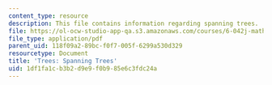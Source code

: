 ```yaml
---
content_type: resource
description: This file contains information regarding spanning trees.
file: https://ol-ocw-studio-app-qa.s3.amazonaws.com/courses/6-042j-mathematics-for-computer-science-spring-2015/1df1fa1cb3b2d9e9f0b985e6c3fdc24a_MIT6_042JS15_SpaingTrees.pdf
file_type: application/pdf
parent_uid: 118f09a2-89bc-f0f7-005f-6299a530d329
resourcetype: Document
title: 'Trees: Spanning Trees'
uid: 1df1fa1c-b3b2-d9e9-f0b9-85e6c3fdc24a
---
```

